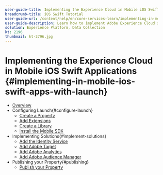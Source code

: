 ```yaml
---
user-guide-title: Implementing the Experience Cloud in Mobile iOS Swift Applications
breadcrumb-title: iOS Swift Tutorial
user-guide-url: /content/help/en/core-services-learn/implementing-in-mobile-ios-swift-apps-with-launch/index.html
user-guide-description: Learn how to implement Adobe Experience Cloud solutions in mobile iOS Swift apps with tags in Experience Platform.
solution: Experience Platform, Data Collection
kt: 2196
thumbnail: kt-2796.jpg
---
```


# Implementing the Experience Cloud in Mobile iOS Swift Applications {#implementing-in-mobile-ios-swift-apps-with-launch}

+ [Overview](overview.md)
+ Configuring Launch{#configure-launch}
  + [Create a Property](launch-create-a-property.md)
  + [Add Extensions](launch-add-extensions.md)
  + [Create a Library](launch-create-a-library.md)
  + [Install the Mobile SDK](launch-install-the-mobile-sdk.md)
+ Implementing Solutions{#implement-solutions}
  + [Add the Identity Service](id-service.md)
  + [Add Adobe Target](target.md)
  + [Add Adobe Analytics](analytics.md)
  + [Add Adobe Audience Manager](audience-manager.md)
+ Publishing your Property{#publishing}
  + [Publish your Property](publish.md)
